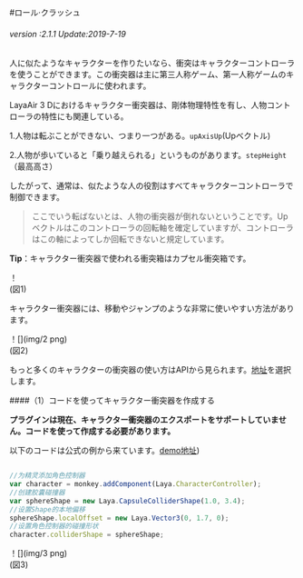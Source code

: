 #ロール·クラッシュ

###### *version :2.1.1   Update:2019-7-19*

人に似たようなキャラクターを作りたいなら、衝突はキャラクターコントローラを使うことができます。この衝突器は主に第三人称ゲーム、第一人称ゲームのキャラクターコントロールに使われます。

LayaAir 3 Dにおけるキャラクター衝突器は、剛体物理特性を有し、人物コントローラの特性にも関連している。

1.人物は転ぶことができない、つまり一つがある。`upAxisUp`(Upベクトル)

2.人物が歩いていると「乗り越えられる」というものがあります。`stepHeight`（最高高さ）

したがって、通常は、似たような人の役割はすべてキャラクターコントローラで制御できます。

>ここでいう転ばないとは、人物の衝突器が倒れないということです。Upベクトルはこのコントローラの回転軸を確定していますが、コントローラはこの軸によってしか回転できないと規定しています。

**Tip**：キャラクター衝突器で使われる衝突箱はカプセル衝突箱です。

！[](img/1.png)<br/>(図1)

キャラクター衝突器には、移動やジャンプのような非常に使いやすい方法があります。

！[](img/2 png)<br/>(図2)

もっと多くのキャラクターの衝突器の使い方はAPIから見られます。[地址](https://layaair.ldc.layabox.com/api2/Chinese/index.html?category=Core&class=laya.d3.physics.CharacterController)を選択します。

####（1）コードを使ってキャラクター衝突器を作成する

**プラグインは現在、キャラクター衝突器のエクスポートをサポートしていません。コードを使って作成する必要があります。**

以下のコードは公式の例から来ています。[demo地址](https://layaair.ldc.layabox.com/demo2/?language=ch&category=3d&group=Physics3D&name=PhysicsWorld_Character))


```typescript

//为精灵添加角色控制器
var character = monkey.addComponent(Laya.CharacterController);
//创建胶囊碰撞器
var sphereShape = new Laya.CapsuleColliderShape(1.0, 3.4);
//设置Shape的本地偏移
sphereShape.localOffset = new Laya.Vector3(0, 1.7, 0);
//设置角色控制器的碰撞形状
character.colliderShape = sphereShape;
```


！[](img/3 png)<br/>(図3)

